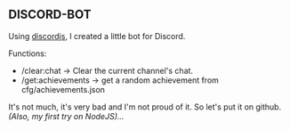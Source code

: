 ## DISCORD-BOT
Using [discordjs](https://github.com/hydrabolt/discord.js), I created a little bot for Discord.

Functions:
- /clear:chat -> Clear the current channel's chat.
- /get:achievements -> get a random achievement from cfg/achievements.json

It's not much, it's very bad and I'm not proud of it. So let's put it on github.
*(Also, my first try on NodeJS)...*